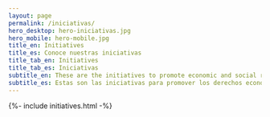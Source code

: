 ```yaml
---
layout: page
permalink: /iniciativas/
hero_desktop: hero-iniciativas.jpg
hero_mobile: hero-mobile.jpg
title_en: Initiatives
title_es: Conoce nuestras iniciativas
title_tab_en: Initiatives
title_tab_es: Iniciativas
subtitle_en: These are the initiatives to promote economic and social rights, in partnership with civil society organizations at the local, national and global level
subtitle_es: Estas son las iniciativas para promover los derechos económicos y sociales, en alianza con organizaciones de la sociedad civil a nivel local, nacional y global
---
```


{%- include initiatives.html -%}
